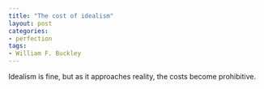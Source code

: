 ```yaml
---
title: "The cost of idealism"
layout: post
categories:
- perfection
tags:
- William F. Buckley
---
```


Idealism is fine, but as it approaches reality, the costs become prohibitive.